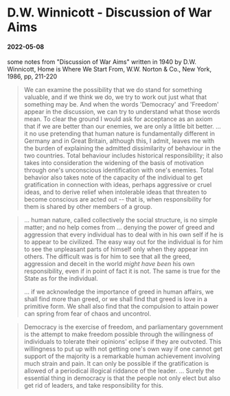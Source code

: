 # D.W. Winnicott - Discussion of War Aims


#### 2022-05-08

some notes from "Discussion of War Aims" written in 1940 by D.W. Winnicott, Home is Where We Start From, W.W. Norton & Co., New York, 1986, pp, 211-220

> We can examine the possibility that we do stand for something valuable, and if we think we do, we try to work out just what that something may be. And when the words 'Democracy' and 'Freedom' appear in the discussion, we can try to understand what those words mean.
> To clear the ground I would ask for acceptance as an axiom that if we are better than our enemies, we are only a little bit better. ... it no use pretending that human nature is fundamentally different in Germany and in Great Britain, although this, I admit, leaves me with the burden of explaining the admitted dissimilarity of behaviour in the two countries.
> Total behaviour includes historical responsibility; it also takes into consideration the widening of the basis of motivation through one's unconscious identification with one's enemies. Total behavior also takes note of the capacity of the individual to get gratification in connection with ideas, perhaps aggressive or cruel ideas, and to derive relief when intolerable ideas that threaten to become conscious are acted out -- that is, when responsibility for them is shared by other members of a group.

> ... human nature, called collectively the social structure, is no simple matter; and no help comes from ... denying the power of greed and aggression that every individual has to deal with in his own self if he is to appear to be civilized. The easy way out for the individual is for him to see the unpleasant parts of himself only when they appear inn others. The difficult was is for him to see that all the greed, aggression and deceit in the world *might have been* his own responsibility, even if in point of fact it is not. The same is true for the State as for the individual.
> 
> ... if we acknowledge the importance of greed in human affairs, we shall find more than greed, or we shall find that greed is love in a primitive form. We shall also find that the compulsion to attain power can spring from fear of chaos and uncontrol.

> Democracy is the exercise of freedom, and parliamentary government is the attempt to make freedom possible through the willingness of individuals to tolerate their opinions' eclipse if they are outvoted. This willingness to put up with not getting one's own way if one cannot get support of the majority is a remarkable human achievement involving much strain and pain. It can only be possible if the gratification is allowed of a periodical illogical riddance of the leader.
> ... Surely the essential thing in democracy is that the people not only elect but also get rid of leaders, and take responsibility for this.



